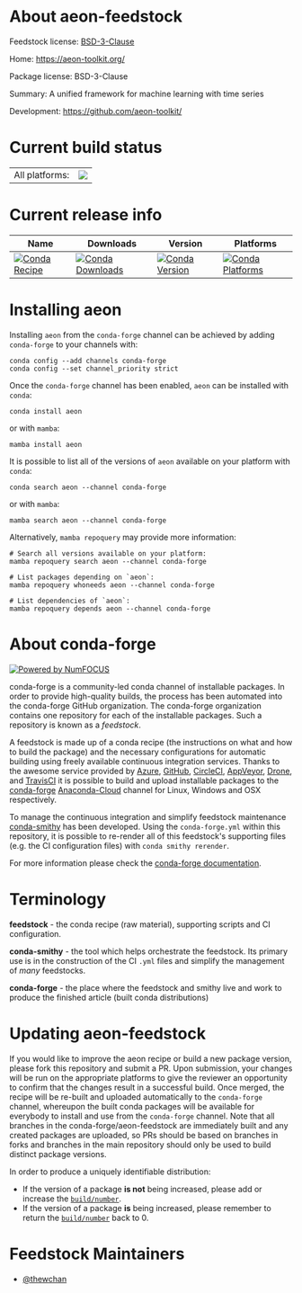 About aeon-feedstock
====================

Feedstock license: [BSD-3-Clause](https://github.com/conda-forge/aeon-feedstock/blob/main/LICENSE.txt)

Home: https://aeon-toolkit.org/

Package license: BSD-3-Clause

Summary: A unified framework for machine learning with time series

Development: https://github.com/aeon-toolkit/

Current build status
====================


<table><tr><td>All platforms:</td>
    <td>
      <a href="https://dev.azure.com/conda-forge/feedstock-builds/_build/latest?definitionId=20069&branchName=main">
        <img src="https://dev.azure.com/conda-forge/feedstock-builds/_apis/build/status/aeon-feedstock?branchName=main">
      </a>
    </td>
  </tr>
</table>

Current release info
====================

| Name | Downloads | Version | Platforms |
| --- | --- | --- | --- |
| [![Conda Recipe](https://img.shields.io/badge/recipe-aeon-green.svg)](https://anaconda.org/conda-forge/aeon) | [![Conda Downloads](https://img.shields.io/conda/dn/conda-forge/aeon.svg)](https://anaconda.org/conda-forge/aeon) | [![Conda Version](https://img.shields.io/conda/vn/conda-forge/aeon.svg)](https://anaconda.org/conda-forge/aeon) | [![Conda Platforms](https://img.shields.io/conda/pn/conda-forge/aeon.svg)](https://anaconda.org/conda-forge/aeon) |

Installing aeon
===============

Installing `aeon` from the `conda-forge` channel can be achieved by adding `conda-forge` to your channels with:

```
conda config --add channels conda-forge
conda config --set channel_priority strict
```

Once the `conda-forge` channel has been enabled, `aeon` can be installed with `conda`:

```
conda install aeon
```

or with `mamba`:

```
mamba install aeon
```

It is possible to list all of the versions of `aeon` available on your platform with `conda`:

```
conda search aeon --channel conda-forge
```

or with `mamba`:

```
mamba search aeon --channel conda-forge
```

Alternatively, `mamba repoquery` may provide more information:

```
# Search all versions available on your platform:
mamba repoquery search aeon --channel conda-forge

# List packages depending on `aeon`:
mamba repoquery whoneeds aeon --channel conda-forge

# List dependencies of `aeon`:
mamba repoquery depends aeon --channel conda-forge
```


About conda-forge
=================

[![Powered by
NumFOCUS](https://img.shields.io/badge/powered%20by-NumFOCUS-orange.svg?style=flat&colorA=E1523D&colorB=007D8A)](https://numfocus.org)

conda-forge is a community-led conda channel of installable packages.
In order to provide high-quality builds, the process has been automated into the
conda-forge GitHub organization. The conda-forge organization contains one repository
for each of the installable packages. Such a repository is known as a *feedstock*.

A feedstock is made up of a conda recipe (the instructions on what and how to build
the package) and the necessary configurations for automatic building using freely
available continuous integration services. Thanks to the awesome service provided by
[Azure](https://azure.microsoft.com/en-us/services/devops/), [GitHub](https://github.com/),
[CircleCI](https://circleci.com/), [AppVeyor](https://www.appveyor.com/),
[Drone](https://cloud.drone.io/welcome), and [TravisCI](https://travis-ci.com/)
it is possible to build and upload installable packages to the
[conda-forge](https://anaconda.org/conda-forge) [Anaconda-Cloud](https://anaconda.org/)
channel for Linux, Windows and OSX respectively.

To manage the continuous integration and simplify feedstock maintenance
[conda-smithy](https://github.com/conda-forge/conda-smithy) has been developed.
Using the ``conda-forge.yml`` within this repository, it is possible to re-render all of
this feedstock's supporting files (e.g. the CI configuration files) with ``conda smithy rerender``.

For more information please check the [conda-forge documentation](https://conda-forge.org/docs/).

Terminology
===========

**feedstock** - the conda recipe (raw material), supporting scripts and CI configuration.

**conda-smithy** - the tool which helps orchestrate the feedstock.
                   Its primary use is in the construction of the CI ``.yml`` files
                   and simplify the management of *many* feedstocks.

**conda-forge** - the place where the feedstock and smithy live and work to
                  produce the finished article (built conda distributions)


Updating aeon-feedstock
=======================

If you would like to improve the aeon recipe or build a new
package version, please fork this repository and submit a PR. Upon submission,
your changes will be run on the appropriate platforms to give the reviewer an
opportunity to confirm that the changes result in a successful build. Once
merged, the recipe will be re-built and uploaded automatically to the
`conda-forge` channel, whereupon the built conda packages will be available for
everybody to install and use from the `conda-forge` channel.
Note that all branches in the conda-forge/aeon-feedstock are
immediately built and any created packages are uploaded, so PRs should be based
on branches in forks and branches in the main repository should only be used to
build distinct package versions.

In order to produce a uniquely identifiable distribution:
 * If the version of a package **is not** being increased, please add or increase
   the [``build/number``](https://docs.conda.io/projects/conda-build/en/latest/resources/define-metadata.html#build-number-and-string).
 * If the version of a package **is** being increased, please remember to return
   the [``build/number``](https://docs.conda.io/projects/conda-build/en/latest/resources/define-metadata.html#build-number-and-string)
   back to 0.

Feedstock Maintainers
=====================

* [@thewchan](https://github.com/thewchan/)

